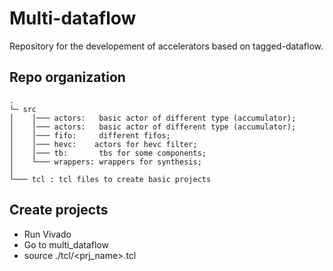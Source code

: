 # Multi-dataflow
Repository for the developement of accelerators based on tagged-dataflow.


## Repo organization
```
.
└─ src
│    │─── actors:   basic actor of different type (accumulator);  
│    │─── actors:   basic actor of different type (accumulator);  
│    │─── fifo:     different fifos;
│    │─── hevc:	   actors for hevc filter;
│    │─── tb:       tbs for some components;
│    └─── wrappers: wrappers for synthesis;
│
└─── tcl : tcl files to create basic projects
```

## Create projects
- Run Vivado
- Go to multi_dataflow
- source ./tcl/<prj_name>.tcl
